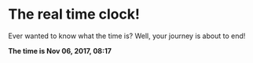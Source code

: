 # The real time clock!

Ever wanted to know what the time is? Well, your journey is about to end!

**The time is Nov 06, 2017, 08:17**